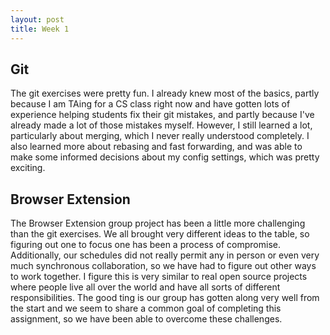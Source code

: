 ```yaml
---
layout: post
title: Week 1
---
```


## Git

The git exercises were pretty fun. I already knew most of the basics, partly
because I am TAing for a CS class right now and have gotten lots of experience
helping students fix their git mistakes, and partly because I've already made a
lot of those mistakes myself. However, I still learned a lot, particularly about
merging, which I never really understood completely. I also learned more about
rebasing and fast forwarding, and was able to make some informed decisions about
my config settings, which was pretty exciting.

## Browser Extension
<!--more-->
The Browser Extension group project has been a little more challenging than the
git exercises. We all brought very different ideas to the table, so figuring out
one to focus one has been a process of compromise. Additionally, our schedules
did not really permit any in person or even very much synchronous collaboration,
so we have had to figure out other ways to work together. I figure this is very
similar to real open source projects where people live all over the world and
have all sorts of different responsibilities. The good ting is our group has
gotten along very well from the start and we seem to share a common goal of
completing this assignment, so we have been able to overcome these challenges.
